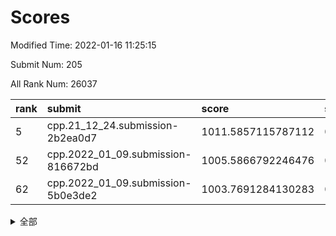 # Scores

Modified Time: 2022-01-16 11:25:15

Submit Num: 205

All Rank Num: 26037

| rank |               submit               |       score        |       sigma        | pk_num |
| :--- | :--------------------------------- | :----------------- | :----------------- | :----- |
| 5    | cpp.21_12_24.submission-2b2ea0d7   | 1011.5857115787112 | 0.792168565291732  | 510    |
| 52   | cpp.2022_01_09.submission-816672bd | 1005.5866792246476 | 0.7180791933308376 | 509    |
| 62   | cpp.2022_01_09.submission-5b0e3de2 | 1003.7691284130283 | 0.7191778193661778 | 508    |


<details>
<summary>全部</summary>

| rank |                 submit                 |       score        |       sigma        | pk_num |
| :--- | :------------------------------------- | :----------------- | :----------------- | :----- |
| 1    | gobigger.level_3.submission_level_3_41 | 1012.3061276486093 | 0.7960523749546718 | 510    |
| 2    | gobigger.level_3.submission_level_3_9  | 1012.199842500041  | 0.7786541161749668 | 507    |
| 3    | gobigger.level_3.submission_level_3_19 | 1011.9787007053633 | 0.7716983616714103 | 510    |
| 4    | gobigger.level_3.submission_level_3_47 | 1011.7522262431343 | 0.8190094023520692 | 508    |
| 5    | cpp.21_12_24.submission-2b2ea0d7       | 1011.5857115787112 | 0.792168565291732  | 510    |
| 6    | gobigger.level_3.submission_level_3_25 | 1011.554559083098  | 0.7836570702022303 | 511    |
| 7    | gobigger.level_3.submission_level_3_36 | 1011.3503208271942 | 0.7708774983011568 | 511    |
| 8    | gobigger.level_3.submission_level_3_31 | 1011.3307395945541 | 0.7773946727184323 | 505    |
| 9    | gobigger.level_3.submission_level_3_6  | 1011.2901345438914 | 0.7453103641883173 | 508    |
| 10   | gobigger.level_3.submission_level_3_16 | 1011.0515321678879 | 0.7895354816197142 | 508    |
| 11   | gobigger.level_3.submission_level_3_7  | 1010.9786534234056 | 0.7562457927127709 | 508    |
| 12   | gobigger.level_3.submission_level_3_12 | 1010.8541667083565 | 0.7769920828106126 | 508    |
| 13   | gobigger.level_3.submission_level_3_18 | 1010.7632078430898 | 0.7648752333907043 | 511    |
| 14   | gobigger.level_3.submission_level_3_44 | 1010.7048560300009 | 0.7739622384626723 | 511    |
| 15   | gobigger.level_3.submission_level_3_13 | 1010.5738058014934 | 0.7585033093200318 | 504    |
| 16   | gobigger.level_3.submission_level_3_48 | 1010.1471144283311 | 0.7558047473451027 | 506    |
| 17   | gobigger.level_3.submission_level_3_35 | 1010.1153403754994 | 0.7665043405471881 | 505    |
| 18   | gobigger.level_3.submission_level_3_1  | 1010.0889120625433 | 0.7565847594864582 | 507    |
| 19   | gobigger.level_3.submission_level_3_14 | 1010.0790941331617 | 0.7496984369020987 | 507    |
| 20   | gobigger.level_3.submission_level_3_27 | 1010.0336188243459 | 0.7712859368528918 | 512    |
| 21   | gobigger.level_3.submission_level_3_20 | 1009.8879556714977 | 0.7739382381879274 | 509    |
| 22   | gobigger.level_3.submission_level_3_29 | 1009.8595687554755 | 0.7752454363350085 | 509    |
| 23   | gobigger.level_3.submission_level_3_5  | 1009.8446010220807 | 0.7625508000761794 | 506    |
| 24   | gobigger.level_3.submission_level_3_11 | 1009.809763994297  | 0.7667929312528786 | 511    |
| 25   | gobigger.level_3.submission_level_3_30 | 1009.7314145817359 | 0.7798646705898324 | 508    |
| 26   | gobigger.level_3.submission_level_3_46 | 1009.706676545936  | 0.7607319298434992 | 508    |
| 27   | gobigger.level_3.submission_level_3_21 | 1009.6631641766596 | 0.7537238999296568 | 514    |
| 28   | gobigger.level_3.submission_level_3_42 | 1009.6524701178033 | 0.7375410901979028 | 504    |
| 29   | gobigger.level_3.submission_level_3_15 | 1009.6304387558807 | 0.7666467130274622 | 506    |
| 30   | gobigger.level_3.submission_level_3_24 | 1009.5432832496393 | 0.7482440848936274 | 513    |
| 31   | gobigger.level_3.submission_level_3_28 | 1009.4686436708644 | 0.7413526940804097 | 507    |
| 32   | gobigger.level_3.submission_level_3_4  | 1009.4326359831454 | 0.7781694804510214 | 508    |
| 33   | gobigger.level_3.submission_level_3_38 | 1009.427330643496  | 0.769444367004026  | 498    |
| 34   | gobigger.level_3.submission_level_3_32 | 1009.3725363146953 | 0.7793453910216077 | 506    |
| 35   | gobigger.level_3.submission_level_3_3  | 1009.3509846273743 | 0.7440345383415696 | 510    |
| 36   | gobigger.level_3.submission_level_3_0  | 1009.3410231533092 | 0.7508411963403145 | 507    |
| 37   | gobigger.level_3.submission_level_3_45 | 1009.2665771755018 | 0.7496957466932331 | 509    |
| 38   | gobigger.level_3.submission_level_3_2  | 1009.1970442608432 | 0.7326395149957472 | 508    |
| 39   | gobigger.level_3.submission_level_3_40 | 1009.1328980019251 | 0.7541039717778772 | 506    |
| 40   | gobigger.level_3.submission_level_3_43 | 1009.0866504540475 | 0.7492937437844405 | 510    |
| 41   | gobigger.level_3.submission_level_3_17 | 1009.084591167307  | 0.7412060718948091 | 506    |
| 42   | gobigger.level_3.submission_level_3_23 | 1008.9228138863688 | 0.7456996899684253 | 506    |
| 43   | gobigger.level_3.submission_level_3_33 | 1008.9114616270823 | 0.7605051858650038 | 511    |
| 44   | gobigger.level_3.submission_level_3_26 | 1008.8963986056206 | 0.7377733875482576 | 509    |
| 45   | gobigger.level_3.submission_level_3_34 | 1008.7418772943454 | 0.762090968308833  | 511    |
| 46   | gobigger.level_3.submission_level_3_8  | 1008.5780425331966 | 0.7651580802415601 | 503    |
| 47   | gobigger.level_3.submission_level_3_37 | 1008.4473664045668 | 0.7716846461521074 | 505    |
| 48   | gobigger.level_3.submission_level_3_22 | 1008.4405678654131 | 0.7341040979075046 | 512    |
| 49   | gobigger.level_3.submission_level_3_39 | 1008.3442932585739 | 0.748774023787417  | 508    |
| 50   | gobigger.level_3.submission_level_3_49 | 1008.0403513620314 | 0.7401405977914471 | 509    |
| 51   | gobigger.level_3.submission_level_3_10 | 1008.0085495580903 | 0.7620013960466772 | 505    |
| 52   | cpp.2022_01_09.submission-816672bd     | 1005.5866792246476 | 0.7180791933308376 | 509    |
| 53   | gobigger.level_1.submission_level_1_46 | 1004.663462290947  | 0.7097561431243267 | 509    |
| 54   | gobigger.level_1.submission_level_1_31 | 1004.5942117780776 | 0.727038484957079  | 507    |
| 55   | gobigger.level_1.submission_level_1_14 | 1004.2913506916383 | 0.718424389913355  | 506    |
| 56   | gobigger.level_1.submission_level_1_9  | 1004.2666327236791 | 0.7219452446276453 | 508    |
| 57   | gobigger.level_1.submission_level_1_41 | 1004.2633927009476 | 0.7332419014571373 | 515    |
| 58   | gobigger.level_1.submission_level_1_18 | 1004.2334509908289 | 0.7231248685792624 | 509    |
| 59   | gobigger.level_1.submission_level_1_15 | 1004.0924353826224 | 0.7156473099388035 | 505    |
| 60   | gobigger.level_1.submission_level_1_26 | 1003.9676922794035 | 0.7203602789256174 | 512    |
| 61   | gobigger.level_1.submission_level_1_28 | 1003.8073398616764 | 0.7197317861842932 | 505    |
| 62   | cpp.2022_01_09.submission-5b0e3de2     | 1003.7691284130283 | 0.7191778193661778 | 508    |
| 63   | gobigger.level_1.submission_level_1_16 | 1003.7422305174855 | 0.7060375371618086 | 507    |
| 64   | gobigger.level_1.submission_level_1_3  | 1003.691350102493  | 0.7210748571113524 | 504    |
| 65   | gobigger.level_1.submission_level_1_30 | 1003.6662720313533 | 0.7206362673224271 | 507    |
| 66   | gobigger.level_1.submission_level_1_34 | 1003.5501741777866 | 0.7145710669641253 | 512    |
| 67   | gobigger.level_1.submission_level_1_36 | 1003.5386166191129 | 0.7117886063277418 | 502    |
| 68   | gobigger.level_1.submission_level_1_22 | 1003.4297685894721 | 0.7113943846896646 | 511    |
| 69   | gobigger.level_1.submission_level_1_1  | 1003.4266866776152 | 0.712439969240143  | 504    |
| 70   | gobigger.level_1.submission_level_1_45 | 1003.4049097004108 | 0.7048214437854324 | 506    |
| 71   | gobigger.level_1.submission_level_1_2  | 1003.3769902155917 | 0.7121457907022561 | 506    |
| 72   | gobigger.level_1.submission_level_1_38 | 1003.3428108096053 | 0.7098003636675888 | 514    |
| 73   | gobigger.level_1.submission_level_1_35 | 1003.3316024786726 | 0.7175191810999715 | 508    |
| 74   | gobigger.level_1.submission_level_1_42 | 1003.2825360763777 | 0.7111398531654249 | 508    |
| 75   | gobigger.level_1.submission_level_1_5  | 1003.2102761836826 | 0.7169353740635565 | 505    |
| 76   | gobigger.level_1.submission_level_1_23 | 1003.2041657711007 | 0.7076928080405497 | 501    |
| 77   | gobigger.level_1.submission_level_1_0  | 1003.2000840213469 | 0.7080684011542138 | 510    |
| 78   | gobigger.level_1.submission_level_1_8  | 1003.1991358581449 | 0.7168191209355084 | 506    |
| 79   | gobigger.level_1.submission_level_1_27 | 1003.1949329480425 | 0.7218206060279253 | 508    |
| 80   | gobigger.level_1.submission_level_1_21 | 1003.118122822463  | 0.7034373561842405 | 510    |
| 81   | gobigger.level_1.submission_level_1_17 | 1003.1057167989618 | 0.7166415717755423 | 511    |
| 82   | gobigger.level_1.submission_level_1_40 | 1003.1027525110077 | 0.7264461440944704 | 508    |
| 83   | gobigger.level_1.submission_level_1_25 | 1003.0558727557043 | 0.7018464726927    | 514    |
| 84   | gobigger.level_1.submission_level_1_24 | 1003.0078210401537 | 0.7151728508767113 | 510    |
| 85   | gobigger.level_1.submission_level_1_6  | 1003.0066196117945 | 0.7170037146557593 | 508    |
| 86   | gobigger.level_1.submission_level_1_19 | 1002.9627519563867 | 0.7238226687046996 | 513    |
| 87   | gobigger.level_1.submission_level_1_39 | 1002.9589877694707 | 0.7136658995480684 | 508    |
| 88   | gobigger.level_1.submission_level_1_32 | 1002.9054475302623 | 0.709368958792676  | 508    |
| 89   | gobigger.level_1.submission_level_1_12 | 1002.8209764406488 | 0.7133760830700313 | 503    |
| 90   | gobigger.level_1.submission_level_1_33 | 1002.7682966703861 | 0.7070679757305599 | 502    |
| 91   | gobigger.level_1.submission_level_1_43 | 1002.7138115367819 | 0.7138476467635402 | 512    |
| 92   | gobigger.level_1.submission_level_1_20 | 1002.6388849325211 | 0.6993939424720825 | 509    |
| 93   | gobigger.level_1.submission_level_1_29 | 1002.6244066277784 | 0.7171733888286906 | 500    |
| 94   | gobigger.level_1.submission_level_1_10 | 1002.6150799966941 | 0.7130147276883755 | 508    |
| 95   | gobigger.level_1.submission_level_1_7  | 1002.5759850302481 | 0.7189987061625943 | 507    |
| 96   | gobigger.level_1.submission_level_1_37 | 1002.5623325162668 | 0.717678781571383  | 508    |
| 97   | gobigger.level_1.submission_level_1_48 | 1002.5534567567042 | 0.7049744595705711 | 505    |
| 98   | gobigger.level_1.submission_level_1_13 | 1002.2223796218946 | 0.7212315180885187 | 510    |
| 99   | gobigger.level_1.submission_level_1_11 | 1002.1209909016222 | 0.7146634982024059 | 507    |
| 100  | gobigger.level_1.submission_level_1_44 | 1001.9014254998623 | 0.7099357265932651 | 506    |
| 101  | gobigger.level_1.submission_level_1_49 | 1001.8442015965326 | 0.7172268923743588 | 509    |
| 102  | gobigger.level_1.submission_level_1_4  | 1001.3805313477895 | 0.7167553496209563 | 509    |
| 103  | gobigger.level_1.submission_level_1_47 | 1001.1095258414995 | 0.6991210346600608 | 506    |
| 104  | gobigger.random.submission_random_25   | 997.3226948520588  | 0.6989421294829826 | 516    |
| 105  | gobigger.random.submission_random_13   | 997.1172606191751  | 0.7142072973213617 | 513    |
| 106  | gobigger.random.submission_random_27   | 996.8729085726593  | 0.7191524505728665 | 509    |
| 107  | gobigger.random.submission_random_47   | 996.8092678750971  | 0.6999505275099704 | 508    |
| 108  | gobigger.random.submission_random_42   | 996.8009361490323  | 0.7026517629265342 | 509    |
| 109  | gobigger.random.submission_random_8    | 996.7117274186386  | 0.7066941214854681 | 510    |
| 110  | gobigger.random.submission_random_20   | 996.7060674215212  | 0.6998597924812093 | 506    |
| 111  | gobigger.random.submission_random_35   | 996.6421952097919  | 0.7038283743508913 | 505    |
| 112  | gobigger.random.submission_random_48   | 996.4849477862124  | 0.7192616714311676 | 507    |
| 113  | gobigger.random.submission_random_16   | 996.4176929571087  | 0.7051152867953099 | 506    |
| 114  | gobigger.random.submission_random_32   | 996.3343264483896  | 0.7057163891574082 | 512    |
| 115  | gobigger.random.submission_random_34   | 996.2889729105985  | 0.7171376206912484 | 510    |
| 116  | gobigger.random.submission_random_26   | 996.2512376517644  | 0.7148863979973815 | 509    |
| 117  | gobigger.random.submission_random_7    | 996.1090996397585  | 0.7018389144217952 | 511    |
| 118  | gobigger.random.submission_random_40   | 996.0748105427421  | 0.7061680786222801 | 507    |
| 119  | gobigger.random.submission_random_12   | 995.9960962311187  | 0.7024875435653799 | 509    |
| 120  | gobigger.random.submission_random_19   | 995.9571066929825  | 0.7060060570814494 | 512    |
| 121  | gobigger.random.submission_random_36   | 995.954302812701   | 0.7113636424871139 | 505    |
| 122  | gobigger.random.submission_random_29   | 995.9343328453181  | 0.7050255125375772 | 501    |
| 123  | gobigger.random.submission_random_9    | 995.9220021956651  | 0.7133317591229077 | 504    |
| 124  | gobigger.random.submission_random_39   | 995.9165412210122  | 0.6999669186147578 | 505    |
| 125  | gobigger.random.submission_random_17   | 995.8774503444037  | 0.707493074851898  | 504    |
| 126  | gobigger.random.submission_random_30   | 995.8742846440421  | 0.7021011191669722 | 509    |
| 127  | gobigger.random.submission_random_10   | 995.8418923945724  | 0.7122928750679994 | 506    |
| 128  | gobigger.random.submission_random_46   | 995.8176476617373  | 0.7056240240279005 | 506    |
| 129  | gobigger.random.submission_random_1    | 995.8124768306088  | 0.7011920115040342 | 510    |
| 130  | gobigger.random.submission_random_6    | 995.806563867481   | 0.7049568061899806 | 512    |
| 131  | gobigger.random.submission_random_3    | 995.7750699243376  | 0.7065385386474    | 514    |
| 132  | gobigger.random.submission_random_49   | 995.7640342341361  | 0.7072840419671617 | 507    |
| 133  | gobigger.random.submission_random_33   | 995.7588774748082  | 0.7124498335433834 | 509    |
| 134  | gobigger.random.submission_random_24   | 995.7140162079602  | 0.7021799681596542 | 510    |
| 135  | gobigger.random.submission_random_11   | 995.6834713279508  | 0.7019947057568604 | 503    |
| 136  | gobigger.random.submission_random_18   | 995.6727360423852  | 0.7127151338003147 | 512    |
| 137  | gobigger.random.submission_random_21   | 995.6160871866721  | 0.7035705276683659 | 504    |
| 138  | gobigger.random.submission_random_31   | 995.5917516743924  | 0.7097902432206625 | 511    |
| 139  | gobigger.random.submission_random_0    | 995.5845831915884  | 0.6985775943411919 | 510    |
| 140  | gobigger.random.submission_random_41   | 995.5384379986566  | 0.70745092622849   | 508    |
| 141  | gobigger.random.submission_random_28   | 995.4678455669701  | 0.7157050804104181 | 509    |
| 142  | gobigger.random.submission_random_44   | 995.3475440750003  | 0.7143294601739911 | 513    |
| 143  | gobigger.random.submission_random_14   | 995.3228655654959  | 0.7022947882091914 | 511    |
| 144  | gobigger.random.submission_random_37   | 995.2226575264887  | 0.7044853650984653 | 503    |
| 145  | gobigger.random.submission_random_38   | 995.160447517634   | 0.7196924979643767 | 506    |
| 146  | gobigger.random.submission_random_22   | 995.1554062457681  | 0.7135887831659549 | 506    |
| 147  | gobigger.random.submission_random_5    | 995.150216519284   | 0.7031018223683536 | 505    |
| 148  | gobigger.random.submission_random_15   | 995.1209806365957  | 0.7027655877839507 | 512    |
| 149  | gobigger.random.submission_random_43   | 995.0375240885636  | 0.7027906035836327 | 505    |
| 150  | gobigger.random.submission_random_23   | 994.8616991016083  | 0.7221446938745164 | 507    |
| 151  | gobigger.random.submission_random_2    | 994.8403940345846  | 0.7029310134445816 | 508    |
| 152  | gobigger.random.submission_random_4    | 994.7477685756522  | 0.7152858650546813 | 509    |
| 153  | gobigger.random.submission_random_45   | 994.745180992248   | 0.7032806676198523 | 505    |
| 154  | gobigger.level_2.submission_level_2_29 | 994.5615908504454  | 0.7107068428000829 | 510    |
| 155  | gobigger.level_2.submission_level_2_20 | 994.2330104485952  | 0.7283631568777164 | 510    |
| 156  | gobigger.level_2.submission_level_2_40 | 993.9704617781372  | 0.7267479231243318 | 507    |
| 157  | gobigger.level_2.submission_level_2_23 | 993.7510300056933  | 0.7308868810541653 | 506    |
| 158  | gobigger.level_2.submission_level_2_13 | 993.5215378351354  | 0.7371698072555901 | 510    |
| 159  | gobigger.level_2.submission_level_2_1  | 993.4833577432886  | 0.7198231013423857 | 512    |
| 160  | gobigger.level_2.submission_level_2_21 | 993.3665033418308  | 0.7349412736874038 | 505    |
| 161  | gobigger.level_2.submission_level_2_2  | 993.3191162925035  | 0.731778889166725  | 506    |
| 162  | gobigger.level_2.submission_level_2_9  | 993.2125719374611  | 0.7354499888339248 | 505    |
| 163  | gobigger.level_2.submission_level_2_0  | 993.1343837035977  | 0.7368984702956052 | 510    |
| 164  | gobigger.level_2.submission_level_2_42 | 993.0584375739317  | 0.7444354104216757 | 512    |
| 165  | gobigger.level_2.submission_level_2_11 | 992.905024611426   | 0.743838513894344  | 505    |
| 166  | gobigger.level_2.submission_level_2_39 | 992.8888555609589  | 0.7456289161980826 | 509    |
| 167  | gobigger.level_2.submission_level_2_3  | 992.7372872906208  | 0.7460425053664919 | 509    |
| 168  | gobigger.level_2.submission_level_2_36 | 992.6737286076299  | 0.7383639257168285 | 509    |
| 169  | gobigger.level_2.submission_level_2_32 | 992.5729451564088  | 0.7459450437165376 | 505    |
| 170  | gobigger.level_2.submission_level_2_7  | 992.5458116086652  | 0.748762206664077  | 505    |
| 171  | gobigger.level_2.submission_level_2_19 | 992.525837761776   | 0.7352085957848646 | 510    |
| 172  | gobigger.level_2.submission_level_2_48 | 992.4980050484428  | 0.7515629870085868 | 506    |
| 173  | gobigger.level_2.submission_level_2_46 | 992.4148549638736  | 0.7450155034095279 | 514    |
| 174  | gobigger.level_2.submission_level_2_30 | 992.308713682923   | 0.7397234972906906 | 505    |
| 175  | gobigger.level_2.submission_level_2_24 | 992.2651503673492  | 0.7455832483640884 | 508    |
| 176  | gobigger.level_2.submission_level_2_49 | 992.2635794853378  | 0.750453437627003  | 510    |
| 177  | gobigger.level_2.submission_level_2_15 | 992.2475586694803  | 0.73591814429879   | 509    |
| 178  | gobigger.level_2.submission_level_2_27 | 992.1863853053314  | 0.7478728378094057 | 505    |
| 179  | gobigger.level_2.submission_level_2_6  | 992.0295866487122  | 0.7566976803359612 | 505    |
| 180  | gobigger.level_2.submission_level_2_5  | 991.9208578109738  | 0.7588274419971105 | 511    |
| 181  | gobigger.level_2.submission_level_2_26 | 991.8934564176201  | 0.7284923800195467 | 509    |
| 182  | gobigger.level_2.submission_level_2_47 | 991.841169741328   | 0.7270225793030605 | 506    |
| 183  | gobigger.level_2.submission_level_2_44 | 991.8126183053859  | 0.7469064367159604 | 512    |
| 184  | gobigger.level_2.submission_level_2_41 | 991.6158927315158  | 0.7444657434016451 | 510    |
| 185  | gobigger.level_2.submission_level_2_35 | 991.5741235269655  | 0.7481527173247721 | 510    |
| 186  | gobigger.level_2.submission_level_2_12 | 991.5357589468184  | 0.7433288189258046 | 510    |
| 187  | gobigger.level_2.submission_level_2_28 | 991.5108387834019  | 0.7430772631782523 | 514    |
| 188  | gobigger.level_2.submission_level_2_33 | 991.5059228095865  | 0.7614309661036123 | 504    |
| 189  | gobigger.level_2.submission_level_2_45 | 991.469315024914   | 0.7590730494803296 | 508    |
| 190  | gobigger.level_2.submission_level_2_10 | 991.4554957736514  | 0.7446435575208368 | 507    |
| 191  | gobigger.level_2.submission_level_2_17 | 991.4037587839201  | 0.7494923324942762 | 511    |
| 192  | gobigger.level_2.submission_level_2_8  | 991.3724491401791  | 0.742302205727241  | 508    |
| 193  | gobigger.level_2.submission_level_2_34 | 991.3695234818965  | 0.7340202027079602 | 510    |
| 194  | gobigger.level_2.submission_level_2_18 | 991.3576187891085  | 0.7456592083955899 | 506    |
| 195  | gobigger.level_2.submission_level_2_14 | 991.2150310329242  | 0.7532570869327678 | 511    |
| 196  | gobigger.level_2.submission_level_2_22 | 991.1524535260153  | 0.7618222667066693 | 511    |
| 197  | gobigger.level_2.submission_level_2_37 | 991.1311181348218  | 0.7570364389015675 | 509    |
| 198  | gobigger.level_2.submission_level_2_16 | 991.1237160930054  | 0.74684523671864   | 506    |
| 199  | gobigger.level_2.submission_level_2_38 | 990.9941304311988  | 0.7734719490078683 | 510    |
| 200  | gobigger.level_2.submission_level_2_43 | 990.8264485783684  | 0.7633058194658958 | 504    |
| 201  | gobigger.level_2.submission_level_2_4  | 990.7234412161062  | 0.7694126931993883 | 508    |
| 202  | gobigger.level_2.submission_level_2_31 | 990.4532689488557  | 0.7548204499695771 | 503    |
| 203  | gobigger.level_2.submission_level_2_25 | 990.4340720044315  | 0.7708980478686799 | 502    |
| 204  | gobigger.none.submission_none_1        | 979.4435898181449  | 1.1385053149356783 | 513    |
| 205  | gobigger.none.submission_none_0        | 976.3079890991232  | 1.265896477118877  | 511    |

</details>